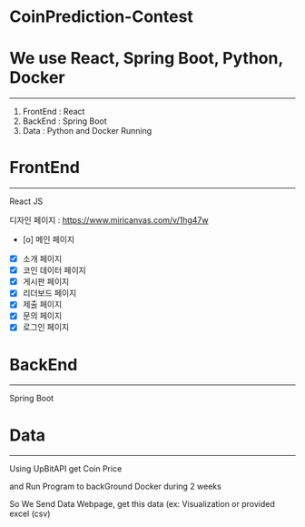 # CoinPrediction-Contest

# We use React, Spring Boot, Python, Docker

---

1. FrontEnd : React
2. BackEnd : Spring Boot
3. Data : Python and Docker Running

# FrontEnd

---

React JS

디자인 페이지 : https://www.miricanvas.com/v/1hg47w

-   [o] 메인 페이지
-   [x] 소개 페이지
-   [x] 코인 데이터 페이지
-   [x] 게시판 페이지
-   [x] 리더보드 페이지
-   [x] 제출 페이지
-   [x] 문의 페이지
-   [x] 로그인 페이지

# BackEnd

---

Spring Boot

# Data

---

Using UpBitAPI get Coin Price

and Run Program to backGround Docker during 2 weeks

So We Send Data Webpage, get this data (ex: Visualization or provided excel (csv)
